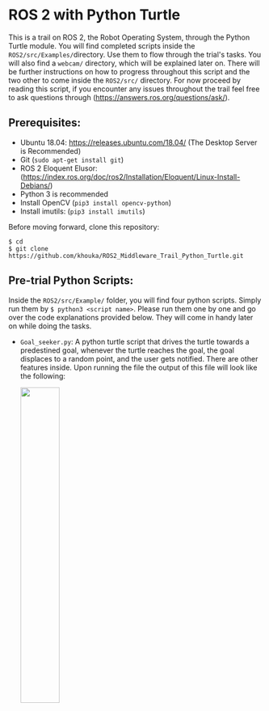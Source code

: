 # ROS 2 with Python Turtle 

This is a trail on ROS 2, the Robot Operating System, through the Python Turtle module. You will find completed scripts inside the `ROS2/src/Examples/`directory. Use them to flow through the trial's tasks. You will also find a `webcam/` directory, which will be explained later on. There will be further instructions on how to progress throughout this script and the two other to come inside the `ROS2/src/` directory. For now proceed by reading this script, if you encounter any issues throughout the trail feel free to ask questions through (https://answers.ros.org/questions/ask/). 

## Prerequisites: 
* Ubuntu 18.04: https://releases.ubuntu.com/18.04/ (The Desktop Server is Recommended)
* Git (`sudo apt-get install git`)
* ROS 2 Eloquent Elusor: (https://index.ros.org/doc/ros2/Installation/Eloquent/Linux-Install-Debians/) 
* Python 3 is recommended 
* Install OpenCV (`pip3 install opencv-python`)
* Install imutils: (`pip3 install imutils`)

Before moving forward, clone this repository:
```
$ cd
$ git clone https://github.com/khouka/ROS2_Middleware_Trail_Python_Turtle.git
```

## Pre-trial Python Scripts:
Inside the  `ROS2/src/Example/` folder, you will find four python scripts. Simply run them by `$ python3 <script name>`. Please run them one by one and go over the code explanations provided below. They will come in handy later on while doing the tasks. 

- `Goal_seeker.py`: A python turtle script that drives the turtle towards a predestined goal, whenever the turtle reaches the goal, the goal displaces to a random point, and the user gets notified. There are other features inside. Upon running the file the output of this file will look like the following:


  <p align="left">
  <img src="figures/1.png" alt="" width="40%">
  </p>



